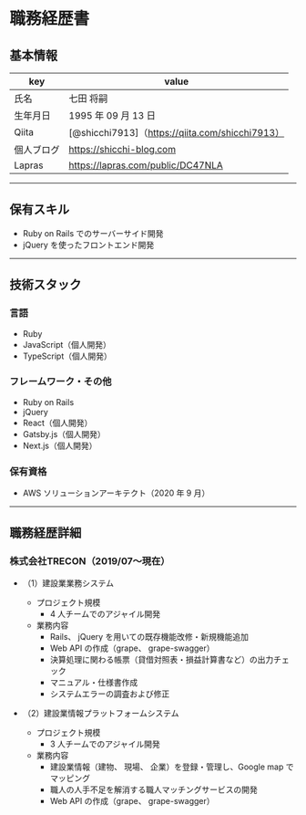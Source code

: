 # 職務経歴書

## 基本情報

|key|value|
|---|---|
|氏名|七田 将嗣|
|生年月日|1995 年 09 月 13 日|
|Qiita|[@shicchi7913]（https://qiita.com/shicchi7913）|
|個人ブログ|https://shicchi-blog.com|
|Lapras|https://lapras.com/public/DC47NLA|

---

## 保有スキル

- Ruby on Rails でのサーバーサイド開発
- jQuery を使ったフロントエンド開発

---

## 技術スタック

### 言語

- Ruby
- JavaScript（個人開発）
- TypeScript（個人開発）

### フレームワーク・その他

- Ruby on Rails
- jQuery
- React（個人開発）
- Gatsby.js（個人開発）
- Next.js（個人開発）

### 保有資格

- AWS ソリューションアーキテクト（2020 年 9 月）

---

## 職務経歴詳細

### 株式会社TRECON（2019/07〜現在）
- （1）建設業業務システム
  - プロジェクト規模
    - 4 人チームでのアジャイル開発
  - 業務内容
    - Rails、 jQuery を用いての既存機能改修・新規機能追加
    - Web API の作成（grape、 grape-swagger）
    - 決算処理に関わる帳票（貸借対照表・損益計算書など）の出力チェック
    -	マニュアル・仕様書作成
    - システムエラーの調査および修正

- （2）建設業情報プラットフォームシステム
  - プロジェクト規模
    - 3 人チームでのアジャイル開発
  - 業務内容
    -	建設業情報（建物、 現場、 企業）を登録・管理し、Google map でマッピング
    - 職人の人手不足を解消する職人マッチングサービスの開発
    - Web API の作成（grape、 grape-swagger）
